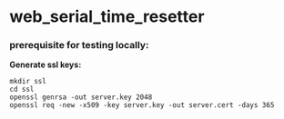 # web_serial_time_resetter

### prerequisite for testing locally:
**Generate ssl keys:**
```console
mkdir ssl
cd ssl
openssl genrsa -out server.key 2048
openssl req -new -x509 -key server.key -out server.cert -days 365
```